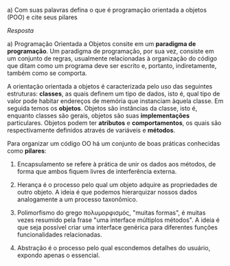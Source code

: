 a) Com suas palavras defina o que é programação orientada a objetos (POO) e cite seus pilares

*Resposta*

a) Programação Orientada a Objetos consite em um **paradigma de programação**. Um paradigma de programação, por sua vez, consiste em um conjunto de regras, usualmente relacionadas à organização do código que ditam como um programa deve ser escrito e, portanto, indiretamente, também como se comporta. 

A orientação orientada a objetos é caracterizada pelo uso das seguintes estruturas: **classes**, as quais definem um tipo de dados, isto é, qual tipo de valor pode habitar endereços de memória que instanciam àquela classe. Em seguida temos os **objetos**. Objetos são instâncias da classe, isto é, enquanto classes são gerais, objetos são suas **implementações** particulares. Objetos podem ter **atributos** e **comportamentos**, os quais são respectivamente definidos através de variáveis e **métodos**.  

Para organizar um código OO há um conjunto de boas práticas conhecidas como **pilares**:

1. Encapsulamento se refere à prática de unir os dados aos métodos, de forma que ambos fiquem livres de interferência externa.

2. Herança é o processo pelo qual um objeto adquire as propriedades de outro objeto. A ideia é que podemos hierarquizar nossos dados analogamente a um processo taxonômico.

3. Polimorfismo do grego πολυμορφισμός, "muitas formas", é muitas vezes resumido pela frase "uma interface múltiplos métodos". A ideia é que seja possível criar uma interface genérica para diferentes funções funcionalidades relacionadas.

4. Abstração é o processo pelo qual escondemos detalhes do usuário, expondo apenas o essencial.